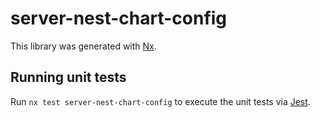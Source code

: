 # server-nest-chart-config

This library was generated with [Nx](https://nx.dev).

## Running unit tests

Run `nx test server-nest-chart-config` to execute the unit tests via [Jest](https://jestjs.io).
